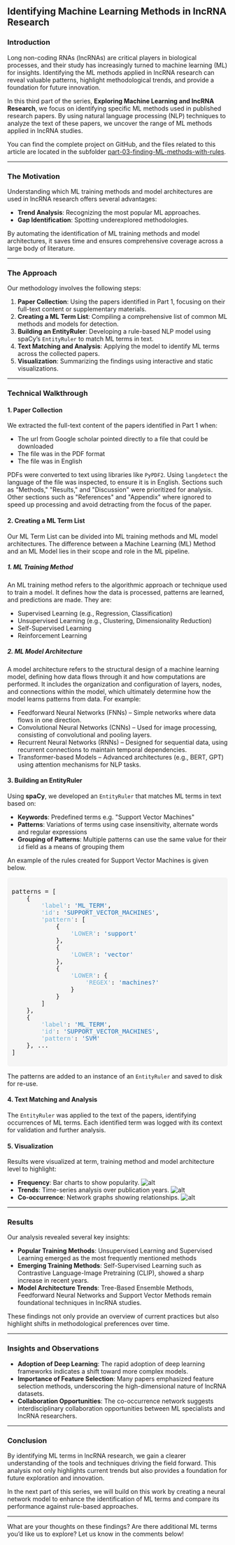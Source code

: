 ## Identifying Machine Learning Methods in lncRNA Research

### Introduction

Long non-coding RNAs (lncRNAs) are critical players in biological processes, and their study has increasingly turned to machine learning (ML) for insights. Identifying the ML methods applied in lncRNA research can reveal valuable patterns, highlight methodological trends, and provide a foundation for future innovation.

In this third part of the series, **Exploring Machine Learning and lncRNA Research**, we focus on identifying specific ML methods used in published research papers. By using natural language processing (NLP) techniques to analyze the text of these papers, we uncover the range of ML methods applied in lncRNA studies.

You can find the complete project on GitHub, and the files related to this article are located in the subfolder [part-03-finding-ML-methods-with-rules](https://github.com/seyedrezamirkhani/ml-lncRNA/blob/main/src/notebooks/part-03-finding-ML-methods-with-rules/).

---

### The Motivation

Understanding which ML training methods and model architectures are used in lncRNA research offers several advantages:
- **Trend Analysis**: Recognizing the most popular ML approaches.
- **Gap Identification**: Spotting underexplored methodologies.

By automating the identification of ML training methods and model architectures, it saves time and ensures comprehensive coverage across a large body of literature.

---

### The Approach

Our methodology involves the following steps:
1. **Paper Collection**: Using the papers identified in Part 1, focusing on their full-text content or supplementary materials.
2. **Creating a ML Term List**: Compiling a comprehensive list of common ML methods and models for detection.
3. **Building an EntityRuler**: Developing a rule-based NLP model using spaCy’s `EntityRuler` to match ML terms in text.
4. **Text Matching and Analysis**: Applying the model to identify ML terms across the collected papers.
5. **Visualization**: Summarizing the findings using interactive and static visualizations.

---

### Technical Walkthrough

#### 1. Paper Collection
We extracted the full-text content of the papers identified in Part 1 when:
- The url from Google scholar pointed directly to a file that could be downloaded
- The file was in the PDF format
- The file was in English

PDFs were converted to text using libraries like `PyPDF2`.  Using `langdetect` the language of the file was inspected, to ensure it is in English. 
Sections such as "Methods," "Results," and "Discussion" were prioritized for analysis. 
Other sections such as "References" and "Appendix" where ignored to speed up processing and avoid detracting from the focus of the paper.

#### 2. Creating a ML Term List
Our ML Term List can be divided into ML training methods and ML model architectures.
The difference between a Machine Learning (ML) Method and an ML Model lies in their scope and role in the ML pipeline.

##### 1. ML Training Method
An ML training method refers to the algorithmic approach or technique used to train a model. It defines how the data is processed, patterns are learned, and predictions are made. They are:

  - Supervised Learning (e.g., Regression, Classification)
  - Unsupervised Learning (e.g., Clustering, Dimensionality Reduction)
  - Self-Supervised Learning
  - Reinforcement Learning

##### 2. ML Model Architecture

  A model architecture refers to the structural design of a machine learning model, defining how data flows through it and how computations are performed. It includes the organization and configuration of layers, nodes, and connections within the model, which ultimately determine how the model learns patterns from data. For example:

  - Feedforward Neural Networks (FNNs) – Simple networks where data flows in one direction.
  - Convolutional Neural Networks (CNNs) – Used for image processing, consisting of convolutional and pooling layers.
  - Recurrent Neural Networks (RNNs) – Designed for sequential data, using recurrent connections to maintain temporal dependencies.
  - Transformer-based Models – Advanced architectures (e.g., BERT, GPT) using attention mechanisms for NLP tasks.


#### 3. Building an EntityRuler
Using **spaCy**, we developed an `EntityRuler` that matches ML terms in text based on:
- **Keywords**: Predefined terms e.g. "Support Vector Machines"
- **Patterns**: Variations of terms using case insensitivity, alternate words and regular expressions
- **Grouping of Patterns**: Multiple patterns can use the same value for their `id` field as a means of grouping them

An example of the rules created for Support Vector Machines is given below.

<div style="background-color: #f5f5f5; padding: 10px; border-radius: 5px; font-family: monospace;">
<pre>
patterns = [
    {
        <span style="color: #6BAED6;">'label'</span>: <span style="color: #2171B5;">'ML_TERM'</span>, 
        <span style="color: #6BAED6;">'id'</span>: <span style="color: #2171B5;">'SUPPORT_VECTOR_MACHINES'</span>, 
        <span style="color: #6BAED6;">'pattern'</span>: [
            {
                <span style="color: #6BAED6;">'LOWER'</span>: <span style="color: #2171B5;">'support'</span>
            }, 
            {
                <span style="color: #6BAED6;">'LOWER'</span>: <span style="color: #2171B5;">'vector'</span>
            }, 
            {
                <span style="color: #6BAED6;">'LOWER'</span>: {
                    <span style="color: #6BAED6;">'REGEX'</span>: <span style="color: #2171B5;">'machines?'</span>
                }
            }
        ]
    },
    {
        <span style="color: #6BAED6;">'label'</span>: <span style="color: #2171B5;">'ML_TERM'</span>, 
        <span style="color: #6BAED6;">'id'</span>: <span style="color: #2171B5;">'SUPPORT_VECTOR_MACHINES'</span>, 
        <span style="color: #6BAED6;">'pattern'</span>: <span style="color: #2171B5;">'SVM'</span>
    }, ...
]
</pre>
</div>

The patterns are added to an instance of an `EntityRuler` and saved to disk for re-use.

#### 4. Text Matching and Analysis
The `EntityRuler` was applied to the text of the papers, identifying occurrences of ML terms. 
Each identified term was logged with its context for validation and further analysis.

#### 5. Visualization
Results were visualized at term, training method and model architecture level to highlight:
- **Frequency**: Bar charts to show popularity.
![alt](./img/top_20_ml_term_paper_pct.png)
- **Trends**: Time-series analysis over publication years.
![alt](./img/top_20_ml_method_trend_2020.png)
- **Co-occurrence**: Network graphs showing relationships.
![alt](./img/co-occurrence_heatmap_ml_methods_and_models.png)
---

### Results

Our analysis revealed several key insights:
- **Popular Training Methods**: Unsupervised Learning and Supervised Learning emerged as the most frequently mentioned methods
- **Emerging Training Methods**: Self-Supervised Learning such as Contrastive Language-Image Pretraining (CLIP), showed a sharp increase in recent years.
- **Model Architecture Trends**: Tree-Based Ensemble Methods, Feedforward Neural Networks and Support Vector Methods remain foundational techniques in lncRNA studies.

These findings not only provide an overview of current practices but also highlight shifts in methodological preferences over time.

---

### Insights and Observations

- **Adoption of Deep Learning**: The rapid adoption of deep learning frameworks indicates a shift toward more complex models.
- **Importance of Feature Selection**: Many papers emphasized feature selection methods, underscoring the high-dimensional nature of lncRNA datasets.
- **Collaboration Opportunities**: The co-occurrence network suggests interdisciplinary collaboration opportunities between ML specialists and lncRNA researchers.

---

### Conclusion

By identifying ML terms in lncRNA research, we gain a clearer understanding of the tools and techniques driving the field forward. This analysis not only highlights current trends but also provides a foundation for future exploration and innovation.

In the next part of this series, we will build on this work by creating a neural network model to enhance the identification of ML terms and compare its performance against rule-based approaches.

---

What are your thoughts on these findings? Are there additional ML terms you’d like us to explore? Let us know in the comments below!
